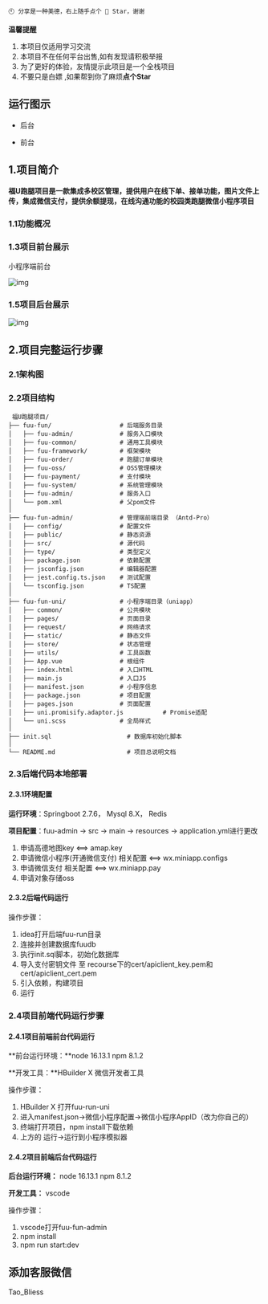 

```
🕙 分享是一种美德，右上随手点个 🌟 Star，谢谢
```

**温馨提醒**

1. 本项目仅适用学习交流
2. 本项目不在任何平台出售,如有发现请积极举报<br/>
3. 为了更好的体验，友情提示此项目是一个全栈项目<br/>
4. 不要只是白嫖 ,如果帮到你了麻烦**点个Star**<br/>

## 运行图示

- 后台


- 前台



## 1.项目简介

**福U跑腿项目是一款集成多校区管理，提供用户在线下单、接单功能，图片文件上传，集成微信支付，提供余额提现，在线沟通功能的校园类跑腿微信小程序项目**

### 1.1功能概况



### 1.3项目前台展示

小程序端前台



![img](https://gitee.com/Karrecy/fuu-run/raw/master/xcx.png)




### 1.5项目后台展示

 ![img](https://gitee.com/Karrecy/fuu-run/raw/master/admin.png)




## 2.项目完整运行步骤

### 2.1架构图



 


### 2.2项目结构

```
 福U跑腿项目/
├── fuu-fun/                   # 后端服务目录
│   ├── fuu-admin/   		   # 服务入口模块
│   ├── fuu-common/   		   # 通用工具模块
│   ├── fuu-framework/   	   # 框架模块
│   ├── fuu-order/   		   # 跑腿订单模块
│   ├── fuu-oss/   		       # OSS管理模块
│   ├── fuu-payment/   		   # 支付模块
│   ├── fuu-system/   		   # 系统管理模块
│   ├── fuu-admin/   		   # 服务入口
│   └── pom.xml                # 父pom文件
│
├── fuu-fun-admin/             # 管理端前端目录 （Antd-Pro）
│   ├── config/                # 配置文件
│   ├── public/                # 静态资源
│   ├── src/                   # 源代码
│   ├── type/                  # 类型定义
│   ├── package.json           # 依赖配置
│   ├── jsconfig.json          # 编辑器配置
│   ├── jest.config.ts.json    # 测试配置 
│   └── tsconfig.json          # TS配置  
│
├── fuu-fun-uni/               # 小程序端目录（uniapp）
│   ├── common/           	   # 公共模块
│   ├── pages/                 # 页面目录
│   ├── request/               # 网络请求
│   ├── static/                # 静态文件
│   ├── store/                 # 状态管理
│   ├── utils/                 # 工具函数
│   ├── App.vue                # 根组件
│   ├── index.html             # 入口HTML
│   ├── main.js                # 入口JS
│   ├── manifest.json          # 小程序信息
│   ├── package.json           # 项目配置
│   ├── pages.json             # 页面配置
│   ├── uni.promisify.adaptor.js           # Promise适配
│   └── uni.scss               # 全局样式
│
├── init.sql                     # 数据库初始化脚本
│
└── README.md                    # 项目总说明文档

```

### 2.3后端代码本地部署

#### 2.3.1环境配置

**运行环境**：Springboot 2.7.6， Mysql 8.X， Redis

**项目配置**：fuu-admin -> src -> main -> resources -> application.yml进行更改

1. 申请高德地图key <==> amap.key
2. 申请微信小程序(开通微信支付) 相关配置 <==> wx.miniapp.configs
3. 申请微信支付 相关配置 <==> wx.miniapp.pay
4. 申请对象存储oss

#### 2.3.2后端代码运行


操作步骤：

1. idea打开后端fuu-run目录
2. 连接并创建数据库fuudb
3. 执行init.sql脚本，初始化数据库
4. 导入支付密钥文件 至 recourse下的cert/apiclient_key.pem和cert/apiclient_cert.pem
5. 引入依赖，构建项目
6. 运行

### 2.4项目前端代码运行步骤

#### 2.4.1项目前端前台代码运行

**前台运行环境：**node 16.13.1 npm 8.1.2

**开发工具：**HBuilder X  微信开发者工具 

操作步骤：

1. HBuilder X 打开fuu-run-uni
2. 进入manifest.json->微信小程序配置->微信小程序AppID（改为你自己的）
3. 终端打开项目，npm install下载依赖
4. 上方的 运行->运行到小程序模拟器

#### 2.4.2项目前端后台代码运行

**后台运行环境：** node 16.13.1 npm 8.1.2

**开发工具：** vscode

操作步骤：

1. vscode打开fuu-fun-admin
2. npm install
3. npm run start:dev



## 添加客服微信

Tao_Bliess
